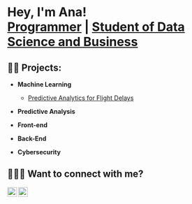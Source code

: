 <h1>Hey, I'm Ana! <br/><a href="https://github.com/anaangelescu">Programmer</a> | <a href="www.linkedin.com/in/ana-maria-angelescu-916ab124b">Student of Data Science and Business</a>

<h2>👾✨ Projects:</h2>

- <b>Machine Learning</b>
  - [Predictive Analytics for Flight Delays](https://github.com/anaangelescu/Predictive-Analytics-for-Flight-Delays-uwith-Deep-Learning-techniques)
- <b>Predictive Analysis</b>

- <b>Front-end</b>
 

- <b>Back-End</b>
 
- <b>Cybersecurity</b>
  


<h2> 🙋🏻‍♀️ Want to connect with me?</h2>

[<img align="left" alt="Ana Maria Angelescu | LinkedIn" width="22px" src="https://cdn.jsdelivr.net/npm/simple-icons@v3/icons/linkedin.svg" />][linkedin]
[<img align="left" alt="@amangelescu | Instagram" width="22px" src="https://cdn.jsdelivr.net/npm/simple-icons@v3/icons/instagram.svg" />][instagram]

[instagram]: https://www.instagram.com/amangelescu/
[linkedin]: https://www.linkedin.com/in/ana-maria-angelescu-916ab124b

